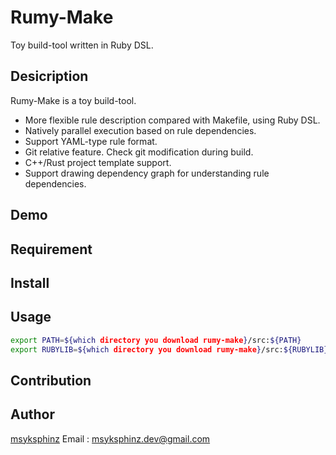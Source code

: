 Rumy-Make
=========

Toy build-tool written in Ruby DSL.

## Desicription

Rumy-Make is a toy build-tool.

- More flexible rule description compared with Makefile, using Ruby DSL.
- Natively parallel execution based on rule dependencies.
- Support YAML-type rule format.
- Git relative feature. Check git modification during build.
- C++/Rust project template support.
- Support drawing dependency graph for understanding rule dependencies.

## Demo

## Requirement

## Install

## Usage

```sh
export PATH=${which directory you download rumy-make}/src:${PATH}
export RUBYLIB=${which directory you download rumy-make}/src:${RUBYLIB}
```

## Contribution

## Author

[msyksphinz](https://github.com/msyksphinz-self)
Email : msyksphinz.dev@gmail.com
